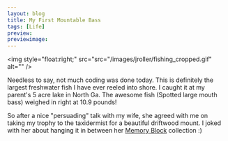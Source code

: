 ```yaml
---
layout: blog
title: My First Mountable Bass
tags: [Life]
preview:
previewimage:
---
```


<img style="float:right;" src="src="/images/jroller/fishing_cropped.gif" alt="" /> 
<p>Needless to say, not much coding was done today. This is definitely the largest freshwater fish I have ever reeled into shore. I caught it at my parent's 5 acre lake in North Ga. The awesome fish (Spotted large mouth bass) weighed in right at 10.9 pounds!</p> 

<p>So after a nice "persuading" talk with my wife, she agreed with me on taking my trophy to the taxidermist for a beautiful driftwood mount. I joked with her about hanging it in between her <a href="http://www.siddickens.com/en/tiles_new.php">Memory Block</a> collection :)</p> 


<br style="clear:both;"/>
